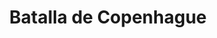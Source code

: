 ﻿---
title: "Batalla de Copenhague"
permalink: periodes_730.html
layout: periode
dataInici: 1801-04-02
sidebar: periodes
pares:
  - 618:
    title: "Segunda Coalición"
    dataInici: "(1798)"
    dataFi: "(1802)"

fills:
jocsPrincipals:
jocsEscenaris:
jocsEpoca:
  - title: "Flying Colors"
    bggId: 8730
    escenari: "Copenhagen"
    dataInici: 
    dataFi: 

jocsEpocaEscenaris:
---
